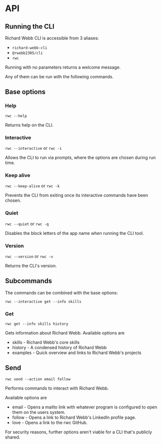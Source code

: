 # API

## Running the CLI

Richard Webb CLI is accessible from 3 aliases:

- `richard-webb-cli`
- `@rwebb2305/cli`
- `rwc`

Running with no parameters returns a welcome message.

Any of them can be run with the following commands.

## Base options

### Help

`rwc --help`

Returns help on the CLI.

### Interactive
`rwc --interactive` or `rwc -i`

Allows the CLI to run via prompts, where the options are chosen during run time.

### Keep alive
`rwc --keep-alive` or `rwc -k`

Prevents the CLI from exiting once its interactive commands have been chosen.

### Quiet

`rwc --quiet` or `rwc -q`

Disables the block letters of the app name when running the CLI tool.

### Version
`rwc --version` or `rwc -v`

Returns the CLI's version.

## Subcommands

The commands can be combined with the base options:

`rwc --interactive get --info skills`

### Get

`rwc get --info skills history`

Gets information about Richard Webb. Available options are

- skills - Richard Webb's core skills
- history - A condensed history of Richard Webb
- examples - Quick overview and links to Richard Webb's projects

## Send

`rwc send --action email follow`

Performs commands to interact with Richard Webb.

Available options are

- email - Opens a mailto link with whatever program is configured to open them on the users system.
- follow - Opens a link to Richard Webb's LinkedIn profile page.
- love - Opens a link to the rwc GitHub.

For security reasons, further options aren't viable for a CLI that's publicly shared.